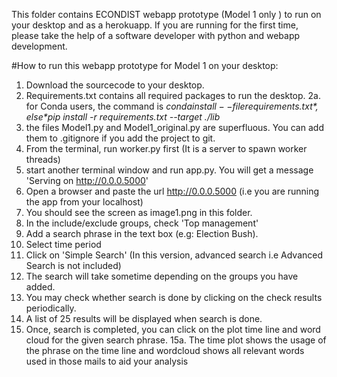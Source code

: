 This folder contains ECONDIST webapp prototype (Model 1 only ) to run on your desktop and as a herokuapp.
If you are running for the first time, please take the help of a software developer with python and webapp development.

#How to run this webapp prototype for Model 1 on your desktop:
1. Download the sourcecode to your desktop.
2. Requirements.txt contains all required packages to run the desktop.
2a. for Conda users, the command is *$conda install --file requirements.txt* , else *$pip install -r requirements.txt --target ./lib*
3. the files Model1.py and Model1_original.py are superfluous. You can add them to .gitignore if you add the project to git.
4. From the terminal, run worker.py first (It is a server to spawn worker threads)
5. start another terminal window and run app.py. You will get a message 'Serving on http://0.0.0.5000'
6. Open a browser and paste the url http://0.0.0.5000 (i.e you are running the app from your localhost)
7. You should see the screen as image1.png in this folder.
8. In the include/exclude groups, check 'Top management' 
9. Add a search phrase in the text box (e.g: Election Bush).
10. Select time period
11. Click on 'Simple Search' (In this version, advanced search i.e Advanced Search is not included)
12. The search will take sometime depending on the groups you have added.
13. You may check whether search is done by clicking on the check results periodically.
14. A list of 25 results will be displayed when search is done.
15. Once, search is completed, you can click on the plot time line and word cloud for the given search phrase.
15a. The time plot shows the usage of the phrase on the time line and wordcloud shows all relevant words used in those mails to aid your analysis
